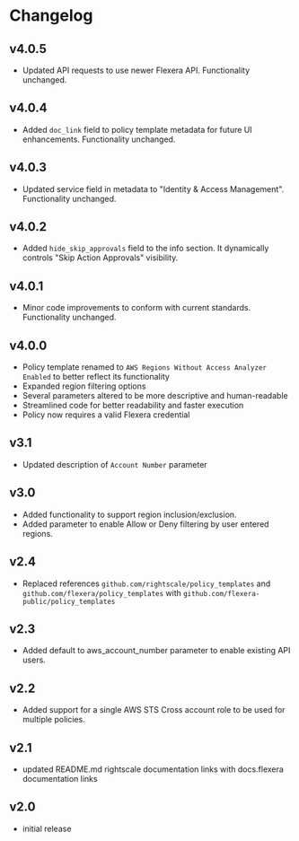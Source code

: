 # Changelog

## v4.0.5

- Updated API requests to use newer Flexera API. Functionality unchanged.

## v4.0.4

- Added `doc_link` field to policy template metadata for future UI enhancements. Functionality unchanged.

## v4.0.3

- Updated service field in metadata to "Identity & Access Management". Functionality unchanged.

## v4.0.2

- Added `hide_skip_approvals` field to the info section. It dynamically controls "Skip Action Approvals" visibility.

## v4.0.1

- Minor code improvements to conform with current standards. Functionality unchanged.

## v4.0.0

- Policy template renamed to `AWS Regions Without Access Analyzer Enabled` to better reflect its functionality
- Expanded region filtering options
- Several parameters altered to be more descriptive and human-readable
- Streamlined code for better readability and faster execution
- Policy now requires a valid Flexera credential

## v3.1

- Updated description of `Account Number` parameter

## v3.0

- Added functionality to support region inclusion/exclusion.
- Added parameter to enable Allow or Deny filtering by user entered regions.

## v2.4

- Replaced references `github.com/rightscale/policy_templates` and `github.com/flexera/policy_templates` with `github.com/flexera-public/policy_templates`

## v2.3

- Added default to aws_account_number parameter to enable existing API users.

## v2.2

- Added support for a single AWS STS Cross account role to be used for multiple policies.

## v2.1

- updated README.md rightscale documentation links with docs.flexera documentation links

## v2.0

- initial release

